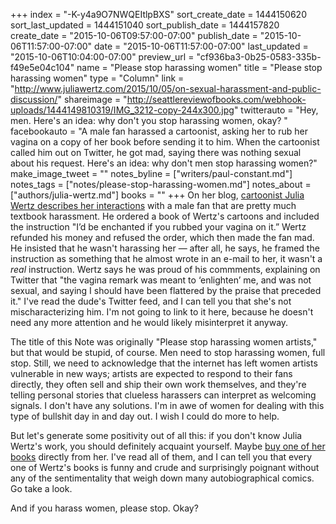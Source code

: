 +++
index = "-K-y4a9O7NWQEItlpBXS"
sort_create_date = 1444150620
sort_last_updated = 1444151040
sort_publish_date = 1444157820
create_date = "2015-10-06T09:57:00-07:00"
publish_date = "2015-10-06T11:57:00-07:00"
date = "2015-10-06T11:57:00-07:00"
last_updated = "2015-10-06T10:04:00-07:00"
preview_url = "cf936ba3-0b25-0583-335b-f49e5e04c104"
name = "Please stop harassing women"
title = "Please stop harassing women"
type = "Column"
link = "http://www.juliawertz.com/2015/10/05/on-sexual-harassment-and-public-discussion/"
shareimage = "http://seattlereviewofbooks.com/webhook-uploads/1444149810319/IMG_3212-copy-244x300.jpg"
twitterauto = "Hey, men. Here's an idea: why don't you stop harassing women, okay? "
facebookauto = "A male fan harassed a cartoonist, asking her to rub her vagina on a copy of her book before sending it to him. When the cartoonist called him out on Twitter, he got mad, saying there was nothing sexual about his request. Here's an idea: why don't men stop harassing women?"
make_image_tweet = ""
notes_byline = ["writers/paul-constant.md"]
notes_tags = ["notes/please-stop-harassing-women.md"]
notes_about = ["authors/julia-wertz.md"]
books = ""
+++
On her blog, [cartoonist Julia Wertz describes her interactions](http://www.juliawertz.com/2015/10/05/on-sexual-harassment-and-public-discussion/) with a male fan that are pretty much textbook harassment. He ordered a book of Wertz's cartoons and included the instruction "I’d be enchanted if you rubbed your vagina on it.” Wertz refunded his money and refused the order, which then made the fan mad. He insisted that he wasn't harassing her — after all, he says, he framed the instruction as something that he almost wrote in an e-mail to her, it wasn't a *real* instruction. Wertz says he was proud of his commments, explaining on Twitter that "the vagina remark was meant to ‘enlighten’ me, and was not sexual, and saying I should have been flattered by the praise that preceded it." I've read the dude's Twitter feed, and I can tell you that she's not mischaracterizing him. I'm not going to link to it here, because he doesn't need any more attention and he would likely misinterpret it anyway.

The title of this Note was originally "Please stop harassing women artists," but that would be stupid, of course. Men need to stop harassing women, full stop. Still, we need to acknowledge that the internet has left women artists vulnerable in new ways; artists are expected to respond to their fans directly, they often sell and ship their own work themselves, and they're telling personal stories that clueless harassers can interpret as welcoming signals. I don't have any solutions. I'm in awe of women for dealing with this type of bullshit day in and day out. I wish I could do more to help.

But let's generate some positivity out of all this: if you don't know Julia Wertz's work, you should definitely acquaint yourself. Maybe [buy one of her books](http://www.juliawertz.com/books/) directly from her. I've read all of them, and I can tell you that every one of Wertz's books is funny and crude and surprisingly poignant without any of the sentimentality that weigh down many autobiographical comics. Go take a look. 

And if you harass women, please stop. Okay?